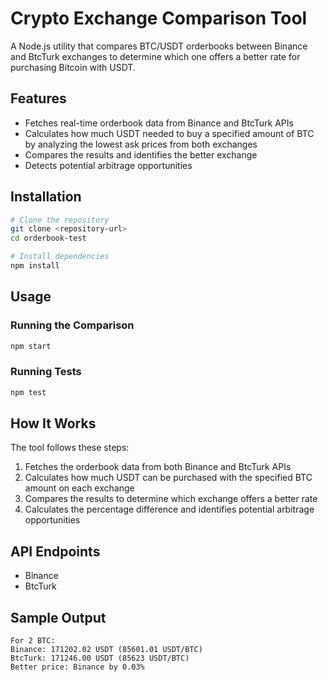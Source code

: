 # Crypto Exchange Comparison Tool

A Node.js utility that compares BTC/USDT orderbooks between Binance and BtcTurk exchanges to determine which one offers a better rate for purchasing Bitcoin with USDT.

## Features

- Fetches real-time orderbook data from Binance and BtcTurk APIs
- Calculates how much USDT needed to buy a specified amount of BTC by analyzing the lowest ask prices from both exchanges
- Compares the results and identifies the better exchange
- Detects potential arbitrage opportunities

## Installation

```bash
# Clone the repository
git clone <repository-url>
cd orderbook-test

# Install dependencies
npm install
```

## Usage

### Running the Comparison

```bash
npm start
```

### Running Tests

```bash
npm test
```

## How It Works

The tool follows these steps:

1. Fetches the orderbook data from both Binance and BtcTurk APIs
2. Calculates how much USDT can be purchased with the specified BTC amount on each exchange
3. Compares the results to determine which exchange offers a better rate
4. Calculates the percentage difference and identifies potential arbitrage opportunities

## API Endpoints

- Binance
- BtcTurk

## Sample Output

```
For 2 BTC:
Binance: 171202.02 USDT (85601.01 USDT/BTC)
BtcTurk: 171246.00 USDT (85623 USDT/BTC)
Better price: Binance by 0.03%
```

